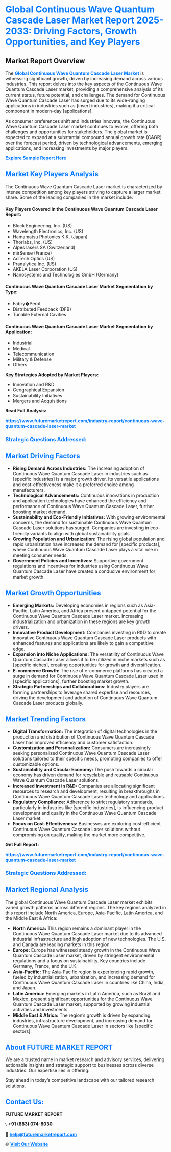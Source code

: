 <h1 style="color: #007BFF;">Global Continuous Wave Quantum Cascade Laser Market Report 2025-2033: Driving Factors, Growth Opportunities, and Key Players</h1>

<section id="overview">
<h2>Market Report Overview</h2>
<p>The <a href="https://www.futuremarketreport.com/industry-report/continuous-wave-quantum-cascade-laser-market" style="color: #007BFF; text-decoration: none;"><strong>Global Continuous Wave Quantum Cascade Laser Market</strong></a> is witnessing significant growth, driven by increasing demand across various industries. This report delves into the key aspects of the Continuous Wave Quantum Cascade Laser market, providing a comprehensive analysis of its current status, future potential, and challenges. The demand for Continuous Wave Quantum Cascade Laser has surged due to its wide-ranging applications in industries such as [insert industries], making it a critical component in modern-day [applications].</p>
<p>As consumer preferences shift and industries innovate, the Continuous Wave Quantum Cascade Laser market continues to evolve, offering both challenges and opportunities for stakeholders. The global market is expected to expand at a substantial compound annual growth rate (CAGR) over the forecast period, driven by technological advancements, emerging applications, and increasing investments by major players.</p>
</section>

<section id="overview">
<p><a href="https://www.futuremarketreport.com/request-sample/reportId=53918" style="color: #007BFF; text-decoration: none;"><strong>Explore Sample Report Here</strong></a></p>
</section>

<section id="key-players">
<h2 style="color: #007BFF;">Market Key Players Analysis</h2>
<p>The Continuous Wave Quantum Cascade Laser market is characterized by intense competition among key players striving to capture a larger market share. Some of the leading companies in the market include:</p>
<h4>Key Players Covered in the Continuous Wave Quantum Cascade Laser Report:</h4>
<ul><li>Block Engineering, Inc. (US)</li><li>Wavelength Electronics, Inc. (US)</li><li>Hamamatsu Photonics K.K. (Japan)</li><li>Thorlabs, Inc. (US)</li><li>Alpes lasers SA (Switzerland)</li><li>mirSense (France)</li><li>AdTech Optics (US)</li><li>Pranalytica Inc. (US)</li><li>AKELA Laser Corporation (US)</li><li>Nanosystems and Technologies GmbH (Germany)</li></ul>
<h4>Continuous Wave Quantum Cascade Laser Market Segmentation by Type:</h4>
<ul><li>Fabry�Perot</li><li>Distributed Feedback (DFB)</li><li>Tunable External Cavities</li></ul>

<h4>Continuous Wave Quantum Cascade Laser Market Segmentation by Application:</h4>
<ul><li>Industrial</li><li>Medical</li><li>Telecommunication</li><li>Military &amp; Defense</li><li>Others</li></ul>
<p><strong>Key Strategies Adopted by Market Players:</strong></p>
<ul>
<li>Innovation and R&D</li>
<li>Geographical Expansion</li>
<li>Sustainability Initiatives</li>
<li>Mergers and Acquisitions</li>
</ul>
</section>

<section>
<p><strong>Read Full Analysis: </strong></p><a href="https://www.futuremarketreport.com/industry-report/continuous-wave-quantum-cascade-laser-market" style="color: #007BFF; text-decoration: none;"><strong>https://www.futuremarketreport.com/industry-report/continuous-wave-quantum-cascade-laser-market</strong></a>
<h3 style="color: #007BFF;">Strategic Questions Addressed:</h3>
</section>

<section id="driving-factors">
<h2 style="color: #007BFF;">Market Driving Factors</h2>
<ul>
<li><strong>Rising Demand Across Industries:</strong> The increasing adoption of Continuous Wave Quantum Cascade Laser in industries such as [specific industries] is a major growth driver. Its versatile applications and cost-effectiveness make it a preferred choice among manufacturers.</li>
<li><strong>Technological Advancements:</strong> Continuous innovations in production and application technologies have enhanced the efficiency and performance of Continuous Wave Quantum Cascade Laser, further boosting market demand.</li>
<li><strong>Sustainability and Eco-Friendly Initiatives:</strong> With growing environmental concerns, the demand for sustainable Continuous Wave Quantum Cascade Laser solutions has surged. Companies are investing in eco-friendly variants to align with global sustainability goals.</li>
<li><strong>Growing Population and Urbanization:</strong> The rising global population and rapid urbanization have increased the demand for [specific products], where Continuous Wave Quantum Cascade Laser plays a vital role in meeting consumer needs.</li>
<li><strong>Government Policies and Incentives:</strong> Supportive government regulations and incentives for industries using Continuous Wave Quantum Cascade Laser have created a conducive environment for market growth.</li>
</ul>
</section>

<section id="growth-opportunities">
<h2 style="color: #007BFF;">Market Growth Opportunities</h2>
<ul>
<li><strong>Emerging Markets:</strong> Developing economies in regions such as Asia-Pacific, Latin America, and Africa present untapped potential for the Continuous Wave Quantum Cascade Laser market. Increasing industrialization and urbanization in these regions are key growth drivers.</li>
<li><strong>Innovative Product Development:</strong> Companies investing in R&D to create innovative Continuous Wave Quantum Cascade Laser products with enhanced features and applications are likely to gain a competitive edge.</li>
<li><strong>Expansion into Niche Applications:</strong> The versatility of Continuous Wave Quantum Cascade Laser allows it to be utilized in niche markets such as [specific niches], creating opportunities for growth and diversification.</li>
<li><strong>E-commerce Growth:</strong> The rise of e-commerce platforms has created a surge in demand for Continuous Wave Quantum Cascade Laser used in [specific applications], further boosting market growth.</li>
<li><strong>Strategic Partnerships and Collaborations:</strong> Industry players are forming partnerships to leverage shared expertise and resources, driving the development and adoption of Continuous Wave Quantum Cascade Laser products globally.</li>
</ul>
</section>

<section id="trending-factors">
<h2 style="color: #007BFF;">Market Trending Factors</h2>
<ul>
<li><strong>Digital Transformation:</strong> The integration of digital technologies in the production and distribution of Continuous Wave Quantum Cascade Laser has improved efficiency and customer satisfaction.</li>
<li><strong>Customization and Personalization:</strong> Consumers are increasingly seeking personalized Continuous Wave Quantum Cascade Laser solutions tailored to their specific needs, prompting companies to offer customizable options.</li>
<li><strong>Sustainability and Circular Economy:</strong> The push towards a circular economy has driven demand for recyclable and reusable Continuous Wave Quantum Cascade Laser solutions.</li>
<li><strong>Increased Investment in R&D:</strong> Companies are allocating significant resources to research and development, resulting in breakthroughs in Continuous Wave Quantum Cascade Laser technology and applications.</li>
<li><strong>Regulatory Compliance:</strong> Adherence to strict regulatory standards, particularly in industries like [specific industries], is influencing product development and quality in the Continuous Wave Quantum Cascade Laser market.</li>
<li><strong>Focus on Cost-Effectiveness:</strong> Businesses are exploring cost-efficient Continuous Wave Quantum Cascade Laser solutions without compromising on quality, making the market more competitive.</li>
</ul>
</section>

<section>
<p><strong>Get Full Report: </strong></p><a href="https://www.futuremarketreport.com/industry-report/continuous-wave-quantum-cascade-laser-market" style="color: #007BFF; text-decoration: none;"><strong>https://www.futuremarketreport.com/industry-report/continuous-wave-quantum-cascade-laser-market</strong></a>
<h3 style="color: #007BFF;">Strategic Questions Addressed:</h3>
</section>


<section id="regional-analysis">
<h2 style="color: #007BFF;">Market Regional Analysis</h2>
<p>The global Continuous Wave Quantum Cascade Laser market exhibits varied growth patterns across different regions. The key regions analyzed in this report include North America, Europe, Asia-Pacific, Latin America, and the Middle East & Africa:</p>
<ul>
<li><strong>North America:</strong> This region remains a dominant player in the Continuous Wave Quantum Cascade Laser market due to its advanced industrial infrastructure and high adoption of new technologies. The U.S. and Canada are leading markets in this region.</li>
<li><strong>Europe:</strong> Europe has witnessed steady growth in the Continuous Wave Quantum Cascade Laser market, driven by stringent environmental regulations and a focus on sustainability. Key countries include Germany, France, and the U.K.</li>
<li><strong>Asia-Pacific:</strong> The Asia-Pacific region is experiencing rapid growth, fueled by industrialization, urbanization, and increasing demand for Continuous Wave Quantum Cascade Laser in countries like China, India, and Japan.</li>
<li><strong>Latin America:</strong> Emerging markets in Latin America, such as Brazil and Mexico, present significant opportunities for the Continuous Wave Quantum Cascade Laser market, supported by growing industrial activities and investments.</li>
<li><strong>Middle East & Africa:</strong> The region’s growth is driven by expanding industries, infrastructure development, and increasing demand for Continuous Wave Quantum Cascade Laser in sectors like [specific sectors].</li>
</ul>
</section>

<footer>
<h2 style="color: #007BFF;">About FUTURE MARKET REPORT</h2>
<p>We are a trusted name in market research and advisory services, delivering actionable insights and strategic support to businesses across diverse industries. Our expertise lies in offering:</p>

<p>Stay ahead in today’s competitive landscape with our tailored research solutions.</p>

<h2 style="color: #007BFF;">Contact Us:</h2>
<p><strong>FUTURE MARKET REPORT</strong></p>
<p>📞 <strong>+91 (883) 074-8030</strong></p>
<p>📧 <strong><a href="mailto:help@futuremarketreport.com" style="color: #007BFF;">help@futuremarketreport.com</a></strong></p>
<p>🌐 <strong><a href="https://www.futuremarketreport.com/" style="color: #007BFF;">Visit Our Website</a></strong></p>
</footer>